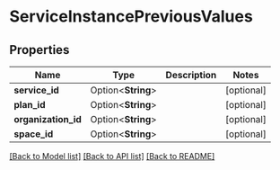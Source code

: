 # ServiceInstancePreviousValues

## Properties

Name | Type | Description | Notes
------------ | ------------- | ------------- | -------------
**service_id** | Option<**String**> |  | [optional]
**plan_id** | Option<**String**> |  | [optional]
**organization_id** | Option<**String**> |  | [optional]
**space_id** | Option<**String**> |  | [optional]

[[Back to Model list]](../README.md#documentation-for-models) [[Back to API list]](../README.md#documentation-for-api-endpoints) [[Back to README]](../README.md)


